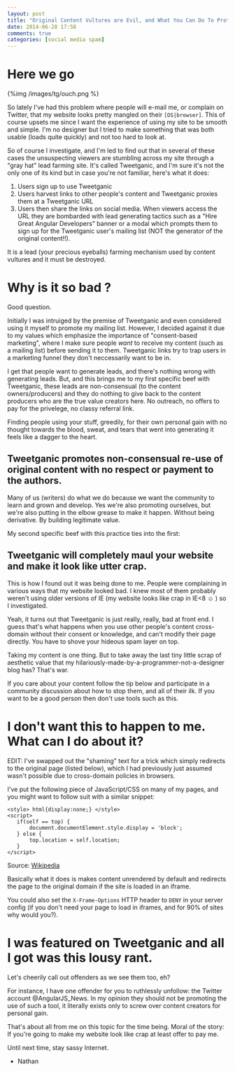 ```yaml
---
layout: post
title: "Original Content Vultures are Evil, and What You Can Do To Protect Yourself"
date: 2014-06-28 17:58
comments: true
categories: [social media spam]
---
```


#  Here we go

{%img /images/tg/ouch.png %}

So lately I've had this problem where people will e-mail me, or complain on Twitter, that my website looks pretty mangled on their `[OS|browser]`.  This of course upsets me since I want the experience of using my site to be smooth and simple.  I'm no designer but I tried to make something that was both usable (loads quite quickly) and not too hard to look at.

So of course I investigate, and I'm led to find out that in several of these cases the unsuspecting viewers are stumbling across my site through a "gray hat" lead farming site.  It's called Tweetganic, and I'm sure it's not the only one of its kind but in case you're not familiar, here's what it does:

1.  Users sign up to use Tweetganic
2.  Users harvest links to other people's content and Tweetganic proxies them at a Tweetganic URL
3.  Users then share the links on social media.  When viewers access the URL they are bombarded with lead generating tactics such as a "Hire Great Angular Developers" banner or a modal which prompts them to sign up for the Tweetganic user's mailing list (NOT the generator of the original content!!).

It is a lead (your precious eyeballs) farming mechanism used by content vultures and it must be destroyed.

# Why is it so bad ?

Good question.

Initially I was intruiged by the premise of Tweetganic and even considered using it myself to promote my mailing list.  However, I decided against it due to my values which emphasize the importance of "consent-based marketing", where I make sure people *want* to receive my content (such as a mailing list) before sending it to them.  Tweetganic links try to trap users in a marketing funnel they don't neccessarily want to be in.

I get that people want to generate leads, and there's nothing wrong with generating leads.  But, and this brings me to my first specific beef with Tweetganic, these leads are non-consensual (to the content owners/producers) and they do nothing to give back to the content producers who are the true value creators here.  No outreach, no offers to pay for the privelege, no classy referral link.

Finding people using your stuff, greedily, for their own personal gain with no thought towards the blood, sweat, and tears that went into generating it feels like a dagger to the heart.

## Tweetganic promotes non-consensual re-use of original content with no respect or payment to the authors.

Many of us (writers) do what we do because we want the community to learn and grown and develop.  Yes we're also promoting ourselves, but we're also putting in the elbow grease to make it happen.  Without being derivative.  By building legitimate value.

My second specific beef with this practice ties into the first:

## Tweetganic will completely maul your website and make it look like utter crap.

This is how I found out it was being done to me.  People were complaining in various ways that my website looked bad.  I knew most of them probably weren't using older versions of IE (my website looks like crap in IE&lt;8 ☺ ) so I investigated.

Yeah, it turns out that Tweetganic is just really, really, bad at front end.  I guess that's what happens when you use other people's content cross-domain without their consent or knowledge, and can't modify their page directly.  You have to shove your hideous spam layer on top.

Taking my content is one thing.  But to take away the last tiny little scrap of aesthetic value that my hilariously-made-by-a-programmer-not-a-designer blog has?  That's war.

If you care about your content follow the tip below and participate in a community discussion about how to stop them, and all of their ilk.  If you want to be a good person then don't use tools such as this.

# I don't want this to happen to me.  What can I do about it?

EDIT: I've swapped out the "shaming" text for a trick which simply redirects to the original page (listed below), which I had previously just assumed wasn't possible due to cross-domain policies in browsers.

I've put the following piece of JavaScript/CSS on many of my pages, and you might want to follow suit with a similar snippet:

```
<style> html{display:none;} </style>
<script>
   if(self == top) {
       document.documentElement.style.display = 'block'; 
   } else {
       top.location = self.location; 
   }
</script>
```

Source: [Wikipedia](http://en.wikipedia.org/wiki/Framekiller)

Basically what it does is makes content unrendered by default and redirects the page to the original domain if the site is loaded in an iframe.

You could also set the `X-Frame-Options` HTTP header to `DENY` in your server config (if you don't need your page to load in iframes, and for 90% of sites why would you?).

# I was featured on Tweetganic and all I got was this lousy rant.

Let's cheerily call out offenders as we see them too, eh?

For instance, I have one offender for you to ruthlessly unfollow: the Twitter account @AngularJS_News.  In my opinion they should not be promoting the use of such a tool, it literally exists only to screw over content creators for personal gain.

That's about all from me on this topic for the time being.  Moral of the story: If you're going to make my website look like crap at least offer to pay me.

Until next time, stay sassy Internet.

- Nathan
